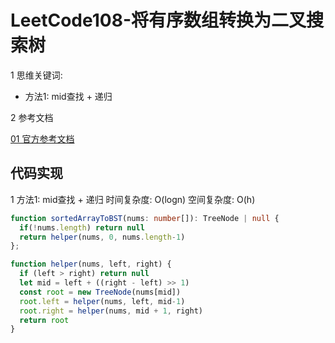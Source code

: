 # LeetCode108-将有序数组转换为二叉搜索树

1 思维关键词:
  - 方法1: mid查找 + 递归
  

2 参考文档

[01 官方参考文档](https://leetcode.cn/problems/convert-sorted-array-to-binary-search-tree/solutions/312607/jiang-you-xu-shu-zu-zhuan-huan-wei-er-cha-sou-s-33/)


## 代码实现

1 方法1: mid查找 + 递归   时间复杂度: O(logn)  空间复杂度: O(h)

```ts
function sortedArrayToBST(nums: number[]): TreeNode | null {
  if(!nums.length) return null
  return helper(nums, 0, nums.length-1)   
};

function helper(nums, left, right) {
  if (left > right) return null
  let mid = left + ((right - left) >> 1)
  const root = new TreeNode(nums[mid])
  root.left = helper(nums, left, mid-1)
  root.right = helper(nums, mid + 1, right)
  return root
}
```

